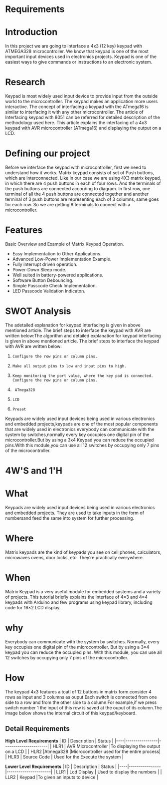 # Requirements
# Introduction
In this project we are going to interface a 4x3 (12 key) keypad with ATMEGA328 microcontroller. We know that keypad is one of the most important input devices used in electronics projects. Keypad is one of the easiest ways to give commands or instructions to an electronic system.
# Research
Keypad is most widely used input device to provide input from the outside world to the microcontroller. The keypad makes an application more users interactive.  The concept of interfacing a keypad with the ATmega16 is similar to interfacing it with any other microcontroller. The article of Interfacing keypad with 8051 can be referred for detailed description of the methodology used here. This article explains the interfacing of a 4x3 keypad with AVR microcontroller (ATmega16) and displaying the output on a LCD.
 
# Defining our project
Before we interface the keypad with microcontroller, first we need to understand how it works. Matrix keypad consists of set of Push buttons, which are interconnected. Like in our case we are using 4X3 matrix keypad, in which there are 4 push buttons in each of four rows. And the terminals of the push buttons are connected according to diagram. In first row, one terminal of all the 4 push buttons are connected together and another terminal of 3 push buttons are representing each of 3 columns, same goes for each row. So we are getting 8 terminals to connect with a microcontroller.
# Features
Basic Overview and Example of Matrix Keypad Operation.
- Easy Implementation to Other Applications.
- Advanced Low-Power Implementation Example.
- Fully interrupt driven operation.
- Power-Down Sleep mode.
- Well suited in battery-powered applications.
- Software Button Debouncing.
- Simple Passcode Check Implementation.
- LED Passcode Validation Indicaton.
# SWOT Analysis
The adetailed explanation for keypad interfacing is given in above mentioned article. The brief steps to interface the keypad with AVR are written below:The algorithm and detailed explanation for keypad interfacing is given in above mentioned article. The brief steps to interface the keypad with AVR are written below:
1.     Configure the row pins or column pins.
2.     Make all output pins to low and input pins to high.
3.     Keep monitoring the port value, where the key pad is connected. Configure the row pins or column pins.
4.      ATmega328
5.     LCD
6.     Preset
Keypads are widely used input devices being used in various electronics and embedded projects,keypads are one of the most popular components that are widely used in electronics everybody can communicate with the system by switches,normally every key occupies one digital pin of the microcontroller.But by using a 3x4 Keypad you can reduce the occupied pins.With this module,you can use all 12 switches by occupying only 7 pins of the microcontroller.
# 4W'S and 1'H
# What
Keypads are widely used input devices being used in various electronics and embedded projects. They are used to take inputs in the form of numbersand feed the same into system for further processing.
# Where
Matrix keypads are the kind of keypads you see on cell phones, calculators, microwaves ovens, door locks, etc. They’re practically everywhere.
# When
 Matrix Keypad is a very useful module for embedded systems and a variety of projects. This tutorial briefly explains the interface of 4×3 and 4×4 keypads with Arduino and few programs using keypad library, including code for 16×2 LCD display.
 # why
 Everybody can communicate with the system by switches. Normally, every key occupies one digital pin of the microcontroller. But by using a 3×4 keypad you can reduce the occupied pins. With this module, you can use all 12 switches by occupying only 7 pins of the microcontroller.
 # How
 The keypad 4x3 features a toatl of 12 buttons in matrix form.consider 4 rows as input and 3 columns as ouput.Each switch is connected from one side to a row and from the other side to a column.For example,if we press switch number 1 the input of this row is saved at the ouput of its column.The image below shows the internal circuit of this keypad/keyboard.
 

## Detail Requirements
__High Level Requirements__
| ID |   Description  |             Status   |
|----|----------------|----------------------|
| HLR1 | AVR Microcontroller |To displaying the output on a LCD |
| HLR2  |Atmega328 |Microcontroller used for the entire process|
| HLR3 | Source Code | Used for the Execute the system |

__Lower Level Requirements__
| ID |   Description  |             Status   |
|----|----------------|----------------------|
| LLR1 | Lcd Display  | Used to display the numbers |
| LLR2 | Keypad  |To given an inputs to device |


